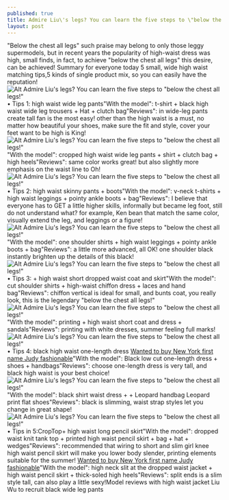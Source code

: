 ```yaml
---
published: true
title: Admire Liu\'s legs? You can learn the five steps to \"below the chest all legs!\"
layout: post
---
```

\"Below the chest all legs\" such praise may belong to only those leggy supermodels, but in recent years the popularity of high-waist dress was high, small finds, in fact, to achieve \"below the chest all legs\" this desire, can be achieved! Summary for everyone today 5 small, wide high waist matching tips,5 kinds of single product mix, so you can easily have the reputation!![Alt Admire Liu\'s legs? You can learn the five steps to \"below the chest all legs!\"](http://juicycouture2015.files.wordpress.com/2016/01/7835bf06.jpeg)• Tips 1: high waist wide leg pants\"With the model\": t-shirt + black high waist wide leg trousers + Hat + clutch bag\"Reviews\": in wide-leg pants create tall fan is the most easy! other than the high waist is a must, no matter how beautiful your shoes, make sure the fit and style, cover your feet want to be high is King!![Alt Admire Liu\'s legs? You can learn the five steps to \"below the chest all legs!\"](http://juicycouture2015.files.wordpress.com/2016/01/78362e43.jpeg)\"With the model\": cropped high waist wide leg pants + shirt + clutch bag + high heels\"Reviews\": same color works great! but also slightly more emphasis on the waist line to Oh!![Alt Admire Liu\'s legs? You can learn the five steps to \"below the chest all legs!\"](http://juicycouture2015.files.wordpress.com/2016/01/7831b431.jpeg)• Tips 2: high waist skinny pants + boots\"With the model\": v-neck t-shirts + high waist leggings + pointy ankle boots + bag\"Reviews\": I believe that everyone has to GET a little higher skills, informally but became leg foot, still do not understand what? for example, Ken bean that match the same color, visually extend the leg, and leggings or a figure!![Alt Admire Liu\'s legs? You can learn the five steps to \"below the chest all legs!\"](http://juicycouture2015.files.wordpress.com/2016/01/7833c7d6.jpeg)\"With the model\": one shoulder shirts + high waist leggings + pointy ankle boots + bag\"Reviews\": a little more advanced, all OK! one shoulder black instantly brighten up the details of this black!![Alt Admire Liu\'s legs? You can learn the five steps to \"below the chest all legs!\"](http://juicycouture2015.files.wordpress.com/2016/01/78362fe7.jpeg)• Tips 3: + high waist short dropped waist coat and skirt\"With the model\": cut shoulder shirts + high-waist chiffon dress + laces and hand bag\"Reviews\": chiffon vertical is ideal for small, and bunts coat, you really look, this is the legendary \"below the chest all legs!\"![Alt Admire Liu\'s legs? You can learn the five steps to \"below the chest all legs!\"](http://juicycouture2015.files.wordpress.com/2016/01/783bc41d.jpeg)\"With the model\": printing + high waist short coat and dress + sandals\"Reviews\": printing with white dresses, summer feeling full marks!![Alt Admire Liu\'s legs? You can learn the five steps to \"below the chest all legs!\"](http://juicycouture2015.files.wordpress.com/2016/01/783acbbb.jpeg)• Tips 4: black high waist one-length dress [Wanted to buy New York first name Judy fashionable](http://kenzocase.tumblr.com/post/136103290155/wanted-to-buy-new-york-first-name-judy-fashionable)\"With the model\": Black low cut one-length dress + shoes + handbags\"Reviews\": choose one-length dress is very tall, and black high waist is your best choice!![Alt Admire Liu\'s legs? You can learn the five steps to \"below the chest all legs!\"](http://juicycouture2015.files.wordpress.com/2016/01/7835f14e.jpeg)\"With the model\": black shirt waist dress + + Leopard handbag Leopard print flat shoes\"Reviews\": black is slimming, waist strap styles let you change in great shape!![Alt Admire Liu\'s legs? You can learn the five steps to \"below the chest all legs!\"](http://juicycouture2015.files.wordpress.com/2016/01/78378139.jpeg)• Tips in 5:CropTop+ high waist long pencil skirt\"With the model\": dropped waist knit tank top + printed high waist pencil skirt + bag + hat + wedges\"Reviews\": recommended that wiring to short and slim girl knee high waist pencil skirt will make you lower body slender, printing elements suitable for the summer! [Wanted to buy New York first name Judy fashionable](http://kenzocase.tumblr.com/post/136103290155/wanted-to-buy-new-york-first-name-judy-fashionable)\"With the model\": high neck slit at the dropped waist jacket + high waist pencil skirt + thick-soled high heels\"Reviews\": split ends is a slim style tall, can also play a little sexy!Model reviews with high waist jacket Liu Wu to recruit black wide leg pants
